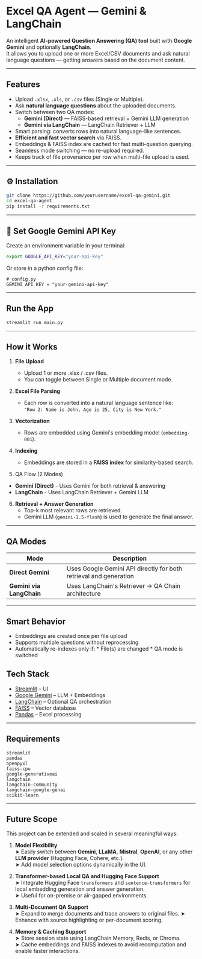 
# Excel QA Agent — Gemini & LangChain

An intelligent **AI-powered Question Answering (QA) tool** built with **Google Gemini** and optionally **LangChain**.  
It allows you to upload one or more Excel/CSV documents and ask natural language questions — getting answers based on the document content.

---

## Features

- Upload `.xlsx`, `.xls`, or `.csv` files (Single or Multiple).
- Ask **natural language questions** about the uploaded documents.
- Switch between two QA modes:
  - **Gemini (Direct)** — FAISS-based retrieval + Gemini LLM generation
  - **Gemini via LangChain** — LangChain Retriever + LLM
- Smart parsing: converts rows into natural language-like sentences.
- **Efficient and fast vector search** via FAISS.
- Embeddings & FAISS index are cached for fast multi-question querying.
- Seamless mode switching — no re-upload required.
- Keeps track of file provenance per row when multi-file upload is used.

---

## ⚙️ Installation

```bash
git clone https://github.com/yourusername/excel-qa-gemini.git
cd excel-qa-agent
pip install -r requirements.txt
```

---

## 🔑 Set Google Gemini API Key

Create an environment variable in your terminal:

```bash
export GOOGLE_API_KEY="your-api-key"
```

Or store in a python config file:

```
# config.py
GEMINI_API_KEY = "your-gemini-api-key"
```

---

## Run the App

```bash
streamlit run main.py
```

---

## How it Works

1. **File Upload**
   - Upload 1 or more .xlsx / .csv files.
   - You can toggle between Single or Multiple document mode.

2. **Excel File Parsing**
   - Each row is converted into a natural language sentence like:  
     `"Row 2: Name is John, Age is 25, City is New York."`

3. **Vectorization**
   - Rows are embedded using Gemini's embedding model (`embedding-001`).

4. **Indexing**
   - Embeddings are stored in a **FAISS index** for similarity-based search.

5. QA Flow (2 Modes)
  * **Gemini (Direct)** -	Uses Gemini for both retrieval & answering
  * **LangChain** -	Uses LangChain Retriever + Gemini LLM

6. **Retrieval + Answer Generation**
   - Top-k most relevant rows are retrieved.
   - Gemini LLM (`gemini-1.5-flash`) is used to generate the final answer.

---

## QA Modes

| Mode                  | Description |
|----------------------|-------------|
| **Direct Gemini**     | Uses Google Gemini API directly for both retrieval and generation |
| **Gemini via LangChain** | Uses LangChain's Retriever → QA Chain architecture |

---

## Smart Behavior
  - Embeddings are created once per file upload
  - Supports multiple questions without reprocessing
  - Automatically re-indexes only if:
        * File(s) are changed
        * QA mode is switched

## Tech Stack

- [Streamlit](https://streamlit.io/) – UI
- [Google Gemini](https://ai.google.dev/) – LLM + Embeddings
- [LangChain](https://www.langchain.com/) – Optional QA orchestration
- [FAISS](https://github.com/facebookresearch/faiss) – Vector database
- [Pandas](https://pandas.pydata.org/) – Excel processing

---

## Requirements

```
streamlit
pandas
openpyxl
faiss-cpu
google-generativeai
langchain
langchain-community
langchain-google-genai
scikit-learn 
```

---

## Future Scope

This project can be extended and scaled in several meaningful ways:

1. **Model Flexibility**  
   ➤ Easily switch between **Gemini**, **LLaMA**, **Mistral**, **OpenAI**, or any other **LLM provider** (Hugging Face, Cohere, etc.).  
   ➤ Add model selection options dynamically in the UI.

2. **Transformer-based Local QA and Hugging Face Support**  
   ➤ Integrate Hugging Face `transformers` and `sentence-transformers` for local embedding generation and answer generation.  
   ➤ Useful for on-premise or air-gapped environments.

3. **Multi-Document QA Support**  
   ➤ Expand to merge documents and trace answers to original files.
   ➤ Enhance with source highlighting or per-document scoring.

4. **Memory & Caching Support**  
   ➤ Store session state using LangChain Memory, Redis, or Chroma.  
   ➤ Cache embeddings and FAISS indexes to avoid recomputation and enable faster interactions.

